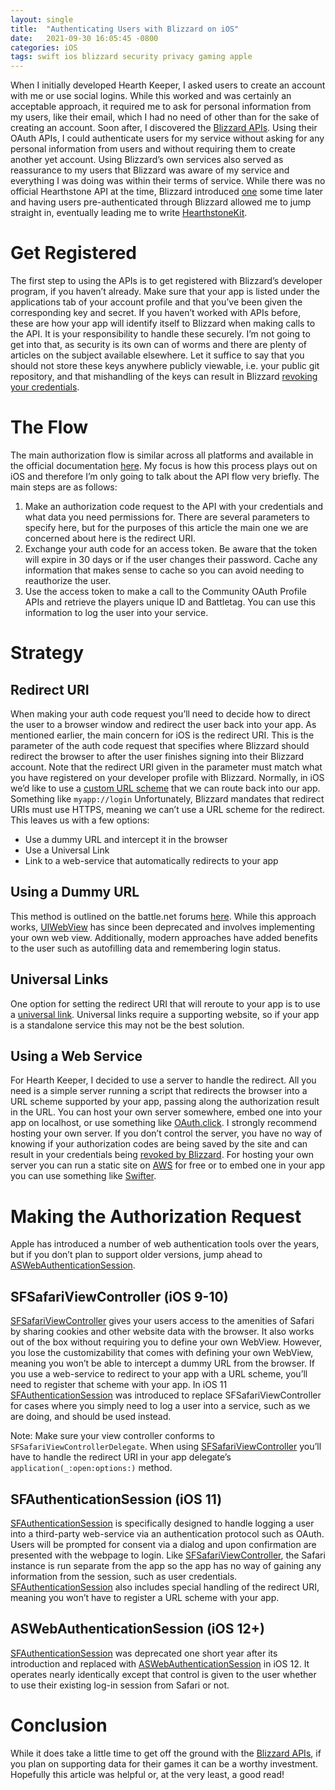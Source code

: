 ```yaml
---
layout: single
title:  "Authenticating Users with Blizzard on iOS"
date:   2021-09-30 16:05:45 -0800
categories: iOS
tags: swift ios blizzard security privacy gaming apple
---
```

When I initially developed Hearth Keeper, I asked users to create an account with me or use social logins. While this worked and was certainly an acceptable approach, it required me to ask for personal information from my users, like their email, which I had no need of other than for the sake of creating an account. Soon after, I discovered the [Blizzard APIs](https://dev.battle.net/). Using their OAuth APIs, I could authenticate users for my service without asking for any personal information from users and without requiring them to create another yet account. Using Blizzard’s own services also served as reassurance to my users that Blizzard was aware of my service and everything I was doing was within their terms of service. While there was no official Hearthstone API at the time, Blizzard introduced [one](https://develop.battle.net/documentation/hearthstone) some time later and having users pre-authenticated through Blizzard allowed me to jump straight in, eventually leading me to write [HearthstoneKit](https://github.com/StarLard/HearthstoneKit).

# Get Registered
The first step to using the APIs is to get registered with Blizzard’s developer program, if you haven’t already. Make sure that your app is listed under the applications tab of your account profile and that you’ve been given the corresponding key and secret. If you haven’t worked with APIs before, these are how your app will identify itself to Blizzard when making calls to the API. It is your responsibility to handle these securely. I’m not going to get into that, as security is its own can of worms and there are plenty of articles on the subject available elsewhere. Let it suffice to say that you should not store these keys anywhere publicly viewable, i.e. your public git repository, and that mishandling of the keys can result in Blizzard [revoking your credentials](https://dev.battle.net/policy).

# The Flow
The main authorization flow is similar across all platforms and available in the official documentation [here](https://dev.battle.net/docs/read/oauth). My focus is how this process plays out on iOS and therefore I’m only going to talk about the API flow very briefly. The main steps are as follows:
1. Make an authorization code request to the API with your credentials and what data you need permissions for. There are several parameters to specify here, but for the purposes of this article the main one we are concerned about here is the redirect URI.
1. Exchange your auth code for an access token. Be aware that the token will expire in 30 days or if the user changes their password. Cache any information that makes sense to cache so you can avoid needing to reauthorize the user.
1. Use the access token to make a call to the Community OAuth Profile APIs and retrieve the players unique ID and Battletag. You can use this information to log the user into your service.

# Strategy

## Redirect URI
When making your auth code request you’ll need to decide how to direct the user to a browser window and redirect the user back into your app. As mentioned earlier, the main concern for iOS is the redirect URI. This is the parameter of the auth code request that specifies where Blizzard should redirect the browser to after the user finishes signing into their Blizzard account. Note that the redirect URI given in the parameter must match what you have registered on your developer profile with Blizzard. Normally, in iOS we’d like to use a [custom URL scheme](https://developer.apple.com/documentation/uikit/core_app/allowing_apps_and_websites_to_link_to_your_content/communicating_with_other_apps_using_custom_urls) that we can route back into our app. Something like `myapp://login` Unfortunately, Blizzard mandates that redirect URIs must use HTTPS, meaning we can’t use a URL scheme for the redirect. This leaves us with a few options:
- Use a dummy URL and intercept it in the browser
- Use a Universal Link
- Link to a web-service that automatically redirects to your app

## Using a Dummy URL

This method is outlined on the battle.net forums [here](https://us.battle.net/forums/en/bnet/topic/14279007844#post-2). While this approach works, [UIWebView](https://developer.apple.com/documentation/uikit/uiwebview) has since been deprecated and involves implementing your own web view. Additionally, modern approaches have added benefits to the user such as autofilling data and remembering login status.

## Universal Links
One option for setting the redirect URI that will reroute to your app is to use a [universal link](https://developer.apple.com/ios/universal-links/). Universal links require a supporting website, so if your app is a standalone service this may not be the best solution.

## Using a Web Service
For Hearth Keeper, I decided to use a server to handle the redirect. All you need is a simple server running a script that redirects the browser into a URL scheme supported by your app, passing along the authorization result in the URL. You can host your own server somewhere, embed one into your app on localhost, or use something like [OAuth.click](https://github.com/erorus/oauth-redirect). I strongly recommend hosting your own server. If you don’t control the server, you have no way of knowing if your authorization codes are being saved by the site and can result in your credentials being [revoked by Blizzard](https://us.battle.net/forums/en/bnet/topic/20753726613#post-9). For hosting your own server you can run a static site on [AWS](https://aws.amazon.com/) for free or to embed one in your app you can use something like [Swifter](https://github.com/httpswift/swifter).

# Making the Authorization Request
Apple has introduced a number of web authentication tools over the years, but if you don’t plan to support older versions, jump ahead to [ASWebAuthenticationSession](https://developer.apple.com/documentation/authenticationservices/aswebauthenticationsession).

## SFSafariViewController (iOS 9-10)
[SFSafariViewController](https://developer.apple.com/documentation/safariservices/sfsafariviewcontroller) gives your users access to the amenities of Safari by sharing cookies and other website data with the browser. It also works out of the box without requiring you to define your own WebView. However, you lose the customizability that comes with defining your own WebView, meaning you won’t be able to intercept a dummy URL from the browser. If you use a web-service to redirect to your app with a URL scheme, you’ll need to register that scheme with your app. In iOS 11 [SFAuthenticationSession](https://developer.apple.com/documentation/safariservices/sfauthenticationsession) was introduced to replace SFSafariViewController for cases where you simply need to log a user into a service, such as we are doing, and should be used instead.
<script src="https://gist.github.com/StarLard/c1e31e52fc1da876949955908c2c51f1.js"></script>
Note: Make sure your view controller conforms to `SFSafariViewControllerDelegate`. When using [SFSafariViewController](https://developer.apple.com/documentation/safariservices/sfsafariviewcontroller) you’ll have to handle the redirect URI in your app delegate’s `application(_:open:options:)` method.

## SFAuthenticationSession (iOS 11)
[SFAuthenticationSession](https://developer.apple.com/documentation/safariservices/sfauthenticationsession) is specifically designed to handle logging a user into a third-party web-service via an authentication protocol such as OAuth. Users will be prompted for consent via a dialog and upon confirmation are presented with the webpage to login. Like [SFSafariViewController](https://developer.apple.com/documentation/safariservices/sfsafariviewcontroller), the Safari instance is run separate from the app so the app has no way of gaining any information from the session, such as user credentials. [SFAuthenticationSession](https://developer.apple.com/documentation/safariservices/sfauthenticationsession) also includes special handling of the redirect URI, meaning you won’t have to register a URL scheme with your app.
<script src="https://gist.github.com/StarLard/3a3420ec664adb83de019fe0295f80a0.js"></script>

## ASWebAuthenticationSession (iOS 12+)
[SFAuthenticationSession](https://developer.apple.com/documentation/safariservices/sfauthenticationsession) was deprecated one short year after its introduction and replaced with [ASWebAuthenticationSession](https://developer.apple.com/documentation/authenticationservices/aswebauthenticationsession) in iOS 12. It operates nearly identically except that control is given to the user whether to use their existing log-in session from Safari or not.
<script src="https://gist.github.com/StarLard/567585c3c11efd7cd16efe9a2433ca5b.js"></script>

# Conclusion
While it does take a little time to get off the ground with the [Blizzard APIs](https://dev.battle.net/), if you plan on supporting data for their games it can be a worthy investment. Hopefully this article was helpful or, at the very least, a good read!